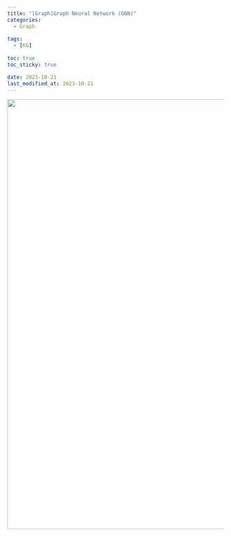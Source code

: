 ```yaml
---
title: "[Graph]Graph Neural Network (GNN)"
categories: 
  - Graph
  
tags:
  - [KG]
  
toc: true
toc_sticky: true

date: 2023-10-21
last_modified_at: 2023-10-21
---
```



<p align="center">
<img width="1000" alt="1" src="https://github.com/meaningful96/Paper_Reconstruction/assets/111734605/b833aff8-c1dd-4de5-8cde-f2d8b6c42670">
</p>
